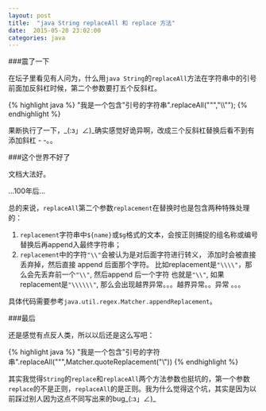 ```yaml
---
layout: post
title:  "java String replaceAll 和 replace 方法"
date:  2015-05-20 23:02:00
categories: java
---
```


###震了一下

在坛子里看见有人问为，什么用`java String`的`replaceAll`方法在字符串中的引号前面加反斜杠时候，第二个参数要打五个反斜杠。

{% highlight java %}
"我是一个包含\"引号的字符串".replaceAll("\"","\\\\\"");
{% endhighlight %}

果断执行了一下，\_(:з」∠)\_确实感觉好诡异啊，改成三个反斜杠替换后看不到有添加斜杠 - -。。

###这个世界不好了

文档大法好。

...100年后...

总的来说，`replaceAll`第二个参数`replacement`在替换时也是包含两种特殊处理的：
1. `replacement`字符串中`${name}`或`$g`格式的文本，会按正则捕捉的组名称或编号替换后再append入最终字符串；
2. `replacement`中的字符`"\\"`会被认为是对后面字符进行转义， 添加时会被直接丢弃掉，然后直接 append 后面那个字符。 比如replacement是`"\\\\"`，那么会先丢弃前一个`"\\"`, 然后append 后一个字符 也就是`"\\"`, 如果replacement是`"\\\\\\"`, 那么会出现越界异常。。。越界异常。。异常 。。。

具体代码需要参考`java.util.regex.Matcher.appendReplacement`。

###最后

还是感觉有点反人类，所以以后还是这么写吧：

{% highlight java %}
"我是一个包含\"引号的字符串".replaceAll("\"",Matcher.quoteReplacement("\\\"))
{% endhighlight %}

其实我觉得`String`的`replace`和`replaceAll`两个方法参数也挺坑的，第一个参数`replace`的不是正则，`replaceAll`的是正则。我为什么觉得这个坑，其实是因为以前踩过别人因为这点不同写出来的bug\_(:з」∠)\_



